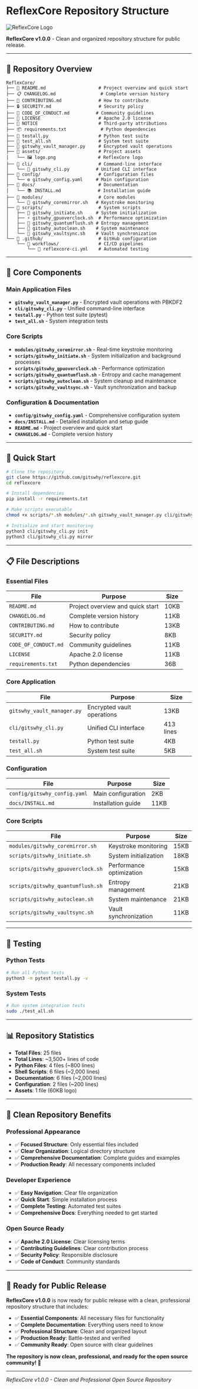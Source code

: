 # ReflexCore Repository Structure

![ReflexCore Logo](assets/logo.png)

**ReflexCore v1.0.0** - Clean and organized repository structure for public release.

---

## 📁 **Repository Overview**

```
ReflexCore/
├── 📖 README.md                    # Project overview and quick start
├── 📋 CHANGELOG.md                 # Complete version history
├── 🤝 CONTRIBUTING.md              # How to contribute
├── 🔒 SECURITY.md                  # Security policy
├── 📜 CODE_OF_CONDUCT.md          # Community guidelines
├── 📄 LICENSE                      # Apache 2.0 license
├── 📝 NOTICE                       # Third-party attributions
├── 📦 requirements.txt             # Python dependencies
├── 🧪 testall.py                   # Python test suite
├── 🧪 test_all.sh                  # System test suite
├── 🔧 gitswhy_vault_manager.py     # Encrypted vault operations
├── 📁 assets/                      # Project assets
│   └── 🖼️ logo.png                # ReflexCore logo
├── 📁 cli/                         # Command-line interface
│   └── 🎯 gitswhy_cli.py          # Unified CLI interface
├── 📁 config/                      # Configuration files
│   └── ⚙️ gitswhy_config.yaml     # Main configuration
├── 📁 docs/                        # Documentation
│   └── 📚 INSTALL.md              # Installation guide
├── 📁 modules/                     # Core modules
│   └── 🧠 gitswhy_coremirror.sh   # Keystroke monitoring
├── 📁 scripts/                     # System scripts
│   ├── 🚀 gitswhy_initiate.sh     # System initialization
│   ├── ⚡ gitswhy_gpuoverclock.sh  # Performance optimization
│   ├── 🌊 gitswhy_quantumflush.sh # Entropy management
│   ├── 🧹 gitswhy_autoclean.sh    # System maintenance
│   └── 🔄 gitswhy_vaultsync.sh    # Vault synchronization
└── 📁 .github/                     # GitHub configuration
    └── 📁 workflows/               # CI/CD pipelines
        └── 🔄 reflexcore-ci.yml    # Automated testing
```

---

## 🎯 **Core Components**

### **Main Application Files**
- **`gitswhy_vault_manager.py`** - Encrypted vault operations with PBKDF2
- **`cli/gitswhy_cli.py`** - Unified command-line interface
- **`testall.py`** - Python test suite (pytest)
- **`test_all.sh`** - System integration tests

### **Core Scripts**
- **`modules/gitswhy_coremirror.sh`** - Real-time keystroke monitoring
- **`scripts/gitswhy_initiate.sh`** - System initialization and background processes
- **`scripts/gitswhy_gpuoverclock.sh`** - Performance optimization
- **`scripts/gitswhy_quantumflush.sh`** - Entropy and cache management
- **`scripts/gitswhy_autoclean.sh`** - System cleanup and maintenance
- **`scripts/gitswhy_vaultsync.sh`** - Vault synchronization and backup

### **Configuration & Documentation**
- **`config/gitswhy_config.yaml`** - Comprehensive configuration system
- **`docs/INSTALL.md`** - Detailed installation and setup guide
- **`README.md`** - Project overview and quick start
- **`CHANGELOG.md`** - Complete version history

---

## 🚀 **Quick Start**

```bash
# Clone the repository
git clone https://github.com/gitswhy/reflexcore.git
cd reflexcore

# Install dependencies
pip install -r requirements.txt

# Make scripts executable
chmod +x scripts/*.sh modules/*.sh gitswhy_vault_manager.py cli/gitswhy_cli.py

# Initialize and start monitoring
python3 cli/gitswhy_cli.py init
python3 cli/gitswhy_cli.py mirror
```

---

## 📋 **File Descriptions**

### **Essential Files**
| File | Purpose | Size |
|------|---------|------|
| `README.md` | Project overview and quick start | 10KB |
| `CHANGELOG.md` | Complete version history | 11KB |
| `CONTRIBUTING.md` | How to contribute | 13KB |
| `SECURITY.md` | Security policy | 8KB |
| `CODE_OF_CONDUCT.md` | Community guidelines | 11KB |
| `LICENSE` | Apache 2.0 license | 11KB |
| `requirements.txt` | Python dependencies | 36B |

### **Core Application**
| File | Purpose | Size |
|------|---------|------|
| `gitswhy_vault_manager.py` | Encrypted vault operations | 13KB |
| `cli/gitswhy_cli.py` | Unified CLI interface | 413 lines |
| `testall.py` | Python test suite | 4KB |
| `test_all.sh` | System test suite | 5KB |

### **Configuration**
| File | Purpose | Size |
|------|---------|------|
| `config/gitswhy_config.yaml` | Main configuration | 2KB |
| `docs/INSTALL.md` | Installation guide | 11KB |

### **Core Scripts**
| File | Purpose | Size |
|------|---------|------|
| `modules/gitswhy_coremirror.sh` | Keystroke monitoring | 15KB |
| `scripts/gitswhy_initiate.sh` | System initialization | 18KB |
| `scripts/gitswhy_gpuoverclock.sh` | Performance optimization | 15KB |
| `scripts/gitswhy_quantumflush.sh` | Entropy management | 21KB |
| `scripts/gitswhy_autoclean.sh` | System maintenance | 21KB |
| `scripts/gitswhy_vaultsync.sh` | Vault synchronization | 11KB |

---

## 🧪 **Testing**

### **Python Tests**
```bash
# Run all Python tests
python3 -m pytest testall.py -v
```

### **System Tests**
```bash
# Run system integration tests
sudo ./test_all.sh
```

---

## 📊 **Repository Statistics**

- **Total Files**: 25 files
- **Total Lines**: ~3,500+ lines of code
- **Python Files**: 4 files (~800 lines)
- **Shell Scripts**: 6 files (~2,000 lines)
- **Documentation**: 6 files (~2,000 lines)
- **Configuration**: 2 files (~200 lines)
- **Assets**: 1 file (60KB logo)

---

## 🎯 **Clean Repository Benefits**

### **Professional Appearance**
- ✅ **Focused Structure**: Only essential files included
- ✅ **Clear Organization**: Logical directory structure
- ✅ **Comprehensive Documentation**: Complete guides and examples
- ✅ **Production Ready**: All necessary components included

### **Developer Experience**
- ✅ **Easy Navigation**: Clear file organization
- ✅ **Quick Start**: Simple installation process
- ✅ **Complete Testing**: Automated test suites
- ✅ **Comprehensive Docs**: Everything needed to get started

### **Open Source Ready**
- ✅ **Apache 2.0 License**: Clear licensing terms
- ✅ **Contributing Guidelines**: Clear contribution process
- ✅ **Security Policy**: Responsible disclosure
- ✅ **Code of Conduct**: Community standards

---

## 🚀 **Ready for Public Release**

**ReflexCore v1.0.0** is now ready for public release with a clean, professional repository structure that includes:

- ✅ **Essential Components**: All necessary files for functionality
- ✅ **Complete Documentation**: Everything users need to know
- ✅ **Professional Structure**: Clean and organized layout
- ✅ **Production Ready**: Battle-tested and verified
- ✅ **Community Ready**: Open source with clear guidelines

**The repository is now clean, professional, and ready for the open source community! 🎉**

---

*ReflexCore v1.0.0 - Clean and Professional Open Source Repository* 
